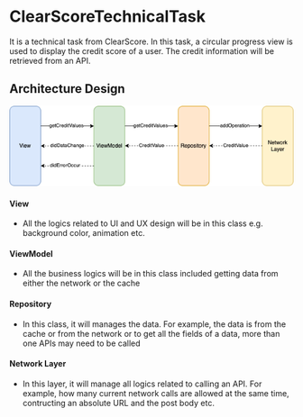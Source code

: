 # ClearScoreTechnicalTask

It is a technical task from ClearScore. In this task, a circular progress view is used to display the credit score of a user. The credit information will be retrieved from an API.

## Architecture Design

![alt text](architecture_diagram.png)

#### View

- All the logics related to UI and UX design will be in this class e.g. background color, animation etc.

#### ViewModel

- All the business logics will be in this class included getting data from either the network or the cache

#### Repository

- In this class, it will manages the data. For example, the data is from the cache or from the network or to get all the fields of a data, more than one APIs may need to be called

#### Network Layer

- In this layer, it will manage all logics related to calling an API. For example, how many current network calls are allowed at the same time, contructing an absolute URL and the post body etc.
